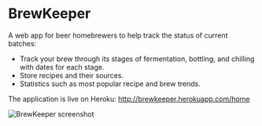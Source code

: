 ﻿# BrewKeeper

A web app for beer homebrewers to help track the status of current batches:

- Track your brew through its stages of fermentation, bottling, and chilling with dates for each stage.
- Store recipes and their sources.
- Statistics such as most popular recipe and brew trends.

The application is live on Heroku: http://brewkeeper.herokuapp.com/home

![BrewKeeper screenshot](https://raw.githubusercontent.com/Cynicollision/BrewKeeper/master/screenshot.png)
